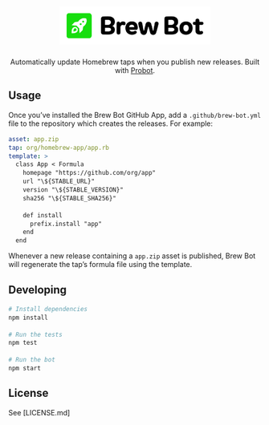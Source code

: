<h1 align="center">
  <img src="design/logo.svg" alt="Brew Bot Logo" width="300" />
</h1>

<p align="center">Automatically update Homebrew taps when you publish new releases. Built with <a href="https://github.com/probot/probot">Probot</a>.</p>

## Usage

Once you’ve installed the Brew Bot GitHub App, add a `.github/brew-bot.yml` file to the repository which creates the releases. For example:

```yml
asset: app.zip
tap: org/homebrew-app/app.rb
template: >
  class App < Formula
    homepage "https://github.com/org/app"
    url "\${STABLE_URL}"
    version "\${STABLE_VERSION}"
    sha256 "\${STABLE_SHA256}"

    def install
      prefix.install "app"
    end
  end
```

Whenever a new release containing a `app.zip` asset is published, Brew Bot will regenerate the tap’s formula file using the template.

## Developing

```sh
# Install dependencies
npm install

# Run the tests
npm test

# Run the bot
npm start
```

## License

See [LICENSE.md]